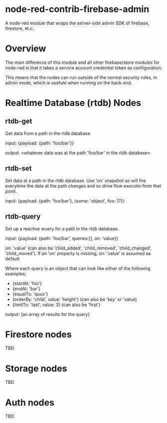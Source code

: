 # node-red-contrib-firebase-admin

A node-red module that wraps the server-side  admin SDK of firebase, firestore, et.c.

# Overview
The main difference of this module and all other firebase/store modules for node-red is
that it takes a service account credential token as configuration.

This means that the nodes can run outside of the normal security rules, in admin mode, which is usefule when running on the back-end.

# Realtime Database (rtdb) Nodes

## rtdb-get
Get data from a path in the rtdb database

input: {payload: {path: 'foo/bar'}}

output: <whatever data was at the path 'foo/bar' in the rtdb database>

## rtdb-set
Set data at a path in the rtdb database. Use 'on' snapshot so will fire everytime the data at the path changes and so drive flow executin from that point.

input: {payload: {path: 'foo/bar'}, {some: 'object', foo: 17}}

## rtdb-query
Set up a reactive wuery for a path in the rtdb database. 

input: {payload: {path: 'foo/bar', queries:[], on: 'value}}

on: 'value' (can also be 'child_added', 'child_removed', 'child_changed', 'child_moved'). 
If an 'on' property is missing, on: 'value' is assumed as default

Where each query is an object that can look like either of the following examples;
    
- {startAt: 'foo'}
- {endAt: 'bar'}
- {equalTo: 'quux'}
- {orderBy: 'child', value: 'height'}  (can also be 'key' or 'value)
- {limitTo: 'last', value: 3}  (can also be 'first')

output: [an array of results for the query]


# Firestore nodes

TBD

# Storage nodes

TBD

# Auth nodes

TBD

